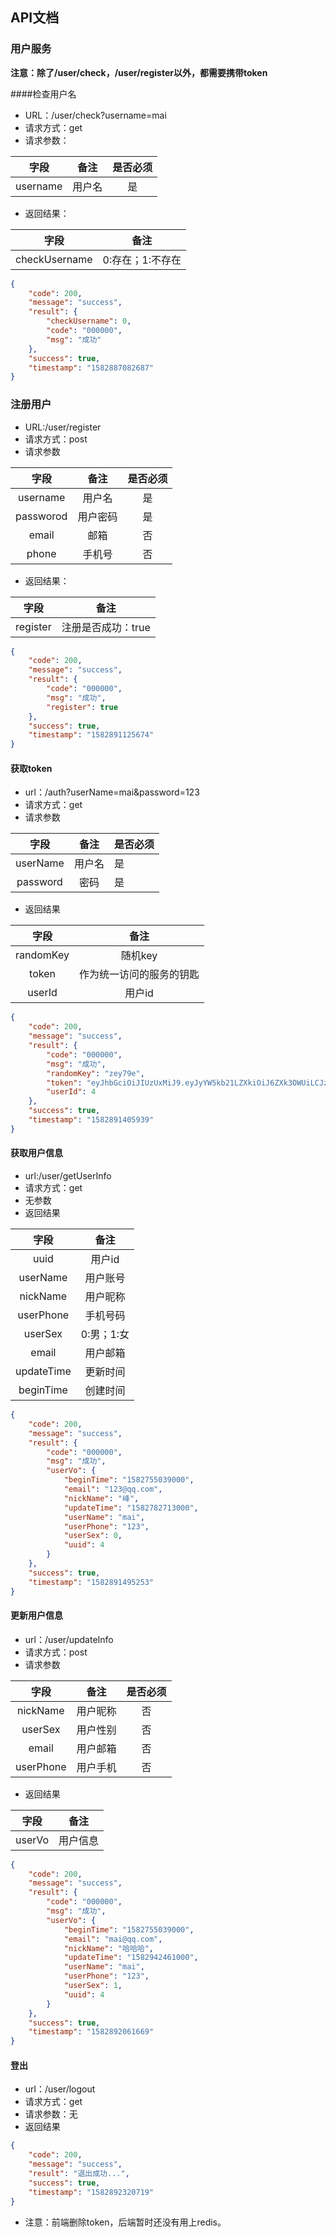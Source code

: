 ## API文档

### 用户服务

**注意：除了/user/check，/user/register以外，都需要携带token**

####检查用户名

- URL：/user/check?username=mai
- 请求方式：get
- 请求参数：

|   字段   |  备注  | 是否必须 |
| :------: | :----: | :------: |
| username | 用户名 |    是    |

- 返回结果：

|     字段      |       备注       |
| :-----------: | :--------------: |
| checkUsername | 0:存在；1:不存在 |

```json
{
    "code": 200,
    "message": "success",
    "result": {
        "checkUsername": 0,
        "code": "000000",
        "msg": "成功"
    },
    "success": true,
    "timestamp": "1582887082687"
}
```

### 注册用户

- URL:/user/register
- 请求方式：post
- 请求参数

|   字段    |   备注   | 是否必须 |
| :-------: | :------: | :------: |
| username  |  用户名  |    是    |
| passworod | 用户密码 |    是    |
|   email   |   邮箱   |    否    |
|   phone   |  手机号  |    否    |

- 返回结果：

|   字段   |        备注        |
| :------: | :----------------: |
| register | 注册是否成功：true |

```json
{
    "code": 200,
    "message": "success",
    "result": {
        "code": "000000",
        "msg": "成功",
        "register": true
    },
    "success": true,
    "timestamp": "1582891125674"
}
```

#### 获取token

- url：/auth?userName=mai&password=123
- 请求方式：get
- 请求参数

|   字段   |  备注  | 是否必须 |
| :------: | :----: | -------- |
| userName | 用户名 | 是       |
| password |  密码  | 是       |

- 返回结果

|   字段    |           备注           |
| :-------: | :----------------------: |
| randomKey |         随机key          |
|   token   | 作为统一访问的服务的钥匙 |
|  userId   |          用户id          |

```json
{
    "code": 200,
    "message": "success",
    "result": {
        "code": "000000",
        "msg": "成功",
        "randomKey": "zey79e",
        "token": "eyJhbGciOiJIUzUxMiJ9.eyJyYW5kb21LZXkiOiJ6ZXk3OWUiLCJzdWIiOiI0IiwiZXhwIjoxNTgzNDk2MjA1LCJpYXQiOjE1ODI4OTE0MDV9.1DjBoH_w0E9zr8eyf-FivTeyfaSAgej02-bWGOy5D3PVpSGtuJmWKyddKFTteSwlyMoRld7hePHsioZvPQzFyg",
        "userId": 4
    },
    "success": true,
    "timestamp": "1582891405939"
}
```

#### 获取用户信息

- url:/user/getUserInfo
- 请求方式：get
- 无参数
- 返回结果

|    字段    |    备注    |
| :--------: | :--------: |
|    uuid    |   用户id   |
|  userName  |  用户账号  |
|  nickName  |  用户昵称  |
| userPhone  |  手机号码  |
|  userSex   | 0:男；1:女 |
|   email    |  用户邮箱  |
| updateTime |  更新时间  |
| beginTime  |  创建时间  |

```json
{
    "code": 200,
    "message": "success",
    "result": {
        "code": "000000",
        "msg": "成功",
        "userVo": {
            "beginTime": "1582755039000",
            "email": "123@qq.com",
            "nickName": "峰",
            "updateTime": "1582782713000",
            "userName": "mai",
            "userPhone": "123",
            "userSex": 0,
            "uuid": 4
        }
    },
    "success": true,
    "timestamp": "1582891495253"
}
```

#### 更新用户信息

- url：/user/updateInfo
- 请求方式：post
- 请求参数

|   字段    |   备注   | 是否必须 |
| :-------: | :------: | :------: |
| nickName  | 用户昵称 |    否    |
|  userSex  | 用户性别 |    否    |
|   email   | 用户邮箱 |    否    |
| userPhone | 用户手机 |    否    |

- 返回结果

|  字段  |   备注   |
| :----: | :------: |
| userVo | 用户信息 |



```json
{
    "code": 200,
    "message": "success",
    "result": {
        "code": "000000",
        "msg": "成功",
        "userVo": {
            "beginTime": "1582755039000",
            "email": "mai@qq.com",
            "nickName": "哈哈哈",
            "updateTime": "1582942461000",
            "userName": "mai",
            "userPhone": "123",
            "userSex": 1,
            "uuid": 4
        }
    },
    "success": true,
    "timestamp": "1582892061669"
}
```

#### 登出

- url：/user/logout
- 请求方式：get
- 请求参数：无
- 返回结果

```json
{
    "code": 200,
    "message": "success",
    "result": "退出成功...",
    "success": true,
    "timestamp": "1582892320719"
}
```

- 注意：前端删除token，后端暂时还没有用上redis。

